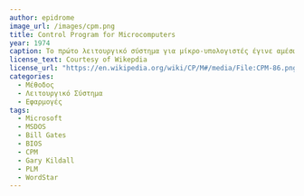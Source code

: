 ```yaml
---
author: epidrome
image_url: /images/cpm.png
title: Control Program for Microcomputers 
year: 1974 
caption: Το πρώτο λειτουργικό σύστημα για μίκρο-υπολογιστές έγινε αμέσως πολύ δημοφιλές γιατί επέτρεπε στους προγραμματιστές να αναπτύξουν τις εφαρμογές τους ανεξάρτητα από τις αρχιτεκτονικές λεπτομέρειες της συμβολικής γλώσσας μηχανής. Το CPM βασιζόταν σε ένα ξεχωριστό επίπεδο BIOS, ώστε να διαχωρήσει το σύστημα διαχείρισης αρχείων από τις λεπτομέρειες του συστήματος εισόδου και εξόδου.
license_text: Courtesy of Wikepdia
license_url: "https://en.wikipedia.org/wiki/CP/M#/media/File:CPM-86.png"
categories: 
  - Μέθοδος
  - Λειτουργικό Σύστημα
  - Εφαρμογές
tags:
  - Microsoft
  - MSDOS
  - Bill Gates
  - BIOS
  - CPM
  - Gary Kildall
  - PLM
  - WordStar
---
```

